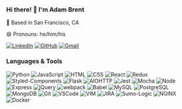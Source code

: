 ### Hi there! 👋 I'm Adam Brent

📍 Based in San Francisco, CA

😄 Pronouns: he/him/his


[![LinkedIn](https://img.shields.io/badge/adambrent%20-%230077B5.svg?&style=flat-square&logo=linkedin&logoColor=white&style=social&link=https://www.linkedin.com/in/adambrent/)](https://www.linkedin.com/in/adambrent/)
[![GitHub](https://img.shields.io/badge/madbanter%20-%23121011.svg?&style=flat-square&logo=github&logoColor=white&style=social&link=https://github.com/madbanter)](https://github.com/madbanter)
[![Gmail](https://img.shields.io/badge/adambrent-%23dDd9DF.svg?&style=flat-square&logo=gmail&style=social&link=mailto:adambrent@gmail.com)](mailto:adam.brent@gmail.com)


<!--
**madbanter/madbanter** is a ✨ _special_ ✨ repository because its `README.md` (this file) appears on your GitHub profile.

Here are some ideas to get you started:

- 🔭 I’m currently working on ...
- 🌱 I’m currently learning ...
- 👯 I’m looking to collaborate on ...
- 🤔 I’m looking for help with ...
- 💬 Ask me about ...
- 📫 How to reach me: ...
- 😄 Pronouns: ...
- ⚡ Fun fact: ...
-->


### Languages & Tools
![Python](https://img.shields.io/badge/Python%20-%23323330.svg?&style=flat-square&logo=python&logoColor=blue)
![JavaScript](https://img.shields.io/badge/JavaScript%20-%23323330.svg?&style=flat-square&logo=javascript&logoColor=%23F7DF1E)
![HTML](https://img.shields.io/badge/HTML5%20-%23E34F26.svg?&style=flat-square&logo=html5&logoColor=white)
![CSS](https://img.shields.io/badge/CSS3%20-%231572B6.svg?&style=flat-square&logo=css3&logoColor=white)
![React](https://img.shields.io/badge/React%20-%2320232a.svg?&style=flat-square&logo=react&logoColor=%2361DAFB)
![Redux](https://img.shields.io/badge/Redux%20-%2320232a.svg?&style=flat-square&logo=redux&logoColor=%23B920FF)
![Styled-Components](https://img.shields.io/badge/styled_components-%23DB7093.svg?&style=flat-square&logo=styled-components&logoColor=white)
![Flask](https://img.shields.io/badge/Flask-%23824266.svg?&style=flat-square&logo=flask&logoColor=white)
![AIOHTTP](https://img.shields.io/badge/AIOHTTP-%23D9D9D9.svg?&style=flat-square&logo=aiohttp&logoColor=2C5BB4)
![Jest](https://img.shields.io/badge/Jest%20-%23C21325.svg?&style=flat-square&logo=Jest&logoColor=white)
![Mocha](https://img.shields.io/badge/Mocha%20-%238D6748.svg?&style=flat-square&logo=mocha&logoColor=323232)
![Node](https://img.shields.io/badge/Node.js%20-%2343853D.svg?&style=flat-square&logo=node.js&logoColor=white)
![Express](https://img.shields.io/badge/Express%20-%23A6D227.svg?&style=flat-square&logo=express&logoColor=black)
![jQuery](https://img.shields.io/badge/jQuery%20-%23f9f0c0.svg?&style=flat-square&logo=jquery&logoColor=0769AD)
![webpack](https://img.shields.io/badge/webpack-%238DD6F9.svg?&style=flat-square&logo=webpack&logoColor=black)
![Babel](https://img.shields.io/badge/Babel%20-%23F9DC3E.svg?&style=flat-square&logo=babel&logoColor=black)
![MySQL](https://img.shields.io/badge/MySQL-%2300f.svg?&style=flat-square&logo=mysql&logoColor=white)
![PostgreSQL](https://img.shields.io/badge/PostgreSQL-%23316192.svg?&style=flat-square&logo=postgresql&logoColor=white)
![MongoDB](https://img.shields.io/badge/MongoDB-%234ea94b.svg?&style=flat-square&logo=mongodb&logoColor=white)
![Git](https://img.shields.io/badge/Git-%23F05033.svg?&style=flat-square&logo=git&logoColor=white)
![VSCode](https://img.shields.io/badge/VS%20Code%20-%23007ACC.svg?&style=flat-square&logo=visual-studio-code&logoColor=white)
![VIM](https://img.shields.io/badge/VIM-%23363636.svg?&style=flat-square&logo=vim&logoColor=green)
![JIRA](https://img.shields.io/badge/JIRA-%23A6A6A6.svg?&style=flat-square&logo=jira&logoColor=0052CC)
![Sumo-Logic](https://img.shields.io/badge/Sumo%20Logic-%23000099.svg?&style=flat-square&logo=sumo%20logic&logoColor=white)
![NGINX](https://img.shields.io/badge/NGINX-%23269539.svg?&style=flat-square&logo=NGINX&logoColor=white)
![Docker](https://img.shields.io/badge/Docker%20-%232496ED.svg?&style=flat-square&logo=docker&logoColor=white)